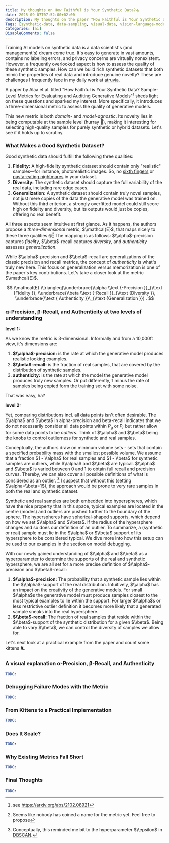 ```yaml
---
title: My thoughts on How Faithful is Your Synthetic Data?🛸
date: 2025-09-07T07:52:00+02:00
description: My thoughts on the paper "How Faithful is Your Synthetic Data?".
Tags: [synthetic-data, data-sampling, visual-data, vision-language-models, paper]
Categories: [ai]
DisableComments: false
---
```


Training AI models on synthetic data is a data scientist's (and management's) dream come true. It's easy to generate in vast amounts, contains no labeling errors, and privacy concerns are virtually nonexistent. However, a frequently overlooked aspect is how to assess the quality of these synthetic samples. How can we build rich synthetic datasets that both mimic the properties of real data and introduce genuine novelty? These are challenges I frequently face in my daily work at [atruvia](https://atruvia.de/).

A paper by Alaa et al. titled "How Faithful is Your Synthetic Data? Sample-Level Metrics for Evaluating and Auditing Generative Models"[^1] sheds light on these questions and sparked my interest. More specifically, it introduces a three-dimensional metric to assess the quality of generative models.

This new metric is both *domain-* and *model-agnostic*. Its novelty lies in being computable at the sample level (hurray 🎉), making it interesting for selecting high-quality samples for purely synthetic or hybrid datasets. Let's see if it holds up to scrutiny.

### What Makes a Good Synthetic Dataset?

Good synthetic data should fulfill the following three qualities:

1. **Fidelity:** A high-fidelity synthetic dataset should contain only "realistic" samples—for instance, photorealistic images. So, no [sixth fingers](https://medium.com/@sanderink.ursina/why-do-ai-models-sometimes-produce-images-with-six-fingers-da4cd53f3313) or [pasta-eating nightmares](https://en.wikipedia.org/wiki/Will_Smith_Eating_Spaghetti_test) in your dataset.
1. **Diversity:** The synthetic dataset should capture the full variability of the real data, including rare edge cases.
1. **Generalization:** A synthetic dataset should contain truly novel samples, not just mere copies of the data the generative model was trained on. Without this third criterion, a strongly overfitted model could still score high on fidelity and diversity, but its outputs would just be copies, offering no real benefit.

All three aspects seem intuitive at first glance. As it happens, the authors propose a *three-dimensional* metric, $\\mathcal{E}$, that maps nicely to these three qualities.🤓[^2] The mapping is as follows: $\\alpha$-precision captures *fidelity*, $\\beta$-recall captures *diversity*, and *authenticity* assesses *generalization*.

While $\\alpha$-precision and $\\beta$-recall are generalizations of the classic precision and recall metrics, the concept of *authenticity* is what's truly new here. This focus on generalization versus memorization is one of the paper's key contributions. Let's take a closer look at the metric $\\mathcal{E}$.

$$
\\mathcal{E} \\triangleq(\\underbrace{\\alpha \\text {-Precision }}_{\\text {Fidelity }}, \\underbrace{\\beta \\text {-Recall }}_{\\text {Diversity }}, \\underbrace{\\text { Authenticity }}\_{\\text {Generalization }}) .
$$

### α-Precision, β-Recall, and Authenticity at two levels of understanding

**level 1:**

As we know the metric is 3-dimensional. Informally and from a 10,000ft view, it's dimensions are:

1. **$\\alpha$-precision:** is the rate at which the generative model produces realistic looking examples.
1. **$\\beta$-recall:** is the fraction of real samples, that are covered by the distribution of synthetic samples.
1. **authenticity:** is the rate at which the model the generative model produces truly new samples. Or put differently, 1 minus the rate of samples being copied form the training set with some noise.

That was easy, ha?

**level 2:**

Yet, comparing distributions incl. all data points isn't often desirable. The $\\alpha$ and $\\beta$ in alpha-precision and beta-recall indicates that we do not necessarily consider all data points within $P_g$ or $P_r$ but rather allow for some data points to be *outliers*. Think of $\\alpha$ and $\\beta$ being the knobs to control outlierness for synthetic and real samples.

Conceptually, the authors draw on minimum volume sets - sets that contain a specified probability mass with the smallest possible volume. We assume that a fraction $1 - \\alpha$ for real samples and $1 - \\beta$ for synthetic samples are outliers, while $\\alpha$ and $\\beta$ are typical. $\\alpha$ and $\\beta$ is varied between 0 and 1 to obtain full recall and precision curves. Thereby, we can also cover all possible definitions of what is considered as an outlier. [^3] I suspect that without this (setting $\\alpha=\\beta=1$), the approach would be prone to very rare samples in both the real and synthetic dataset.

Synthetic and real samples are both embedded into hyperspheres, which have the nice property that in this space, typical examples are located in the centre (modes) and outliers are pushed further to the boundary of the sphere. The hyperspheres have spherical-shaped supports, which depend on how we set $\\alpha$ and $\\beta$. If the radius of the hypersphere changes and so does our definition of an outlier. To summarize, a (synthetic or real) sample must lie in the $\\alpha$ or $\\beta$ support of its hypersphere to be considered typical. We dive more into how this setup can be used to our examples in the section on model debugging.

With our newly gained understanding of $\\alpha$ and $\\beta$ as a hyperparameter to determine the supports of the real and synthetic hypersphere, we are all set for a more precise definition of $\\alpha$-precision and $\\beta$-recall:

1. **$\\alpha$-precision:** The probability that a synthetic sample lies within the $\\alpha$-support of the real distribution. Intuitively, $\\alpha$ has an impact on the creativity of the generative models. For small $\\alpha$s the generative model must produce samples closest to the most typical examples to lie within the support. For larger $\\alpha$s or less restrictive outlier definition it becomes more likely that a generated sample sneaks into the real hypersphere.
1. **$\\beta$-recall:** The fraction of real samples that reside within the $\\beta$-support of the synthetic distribution for a given $\\beta$. Being able to vary $\\beta$, we can control the diversity of samples we allow for.

Let's next look at a practical example from the paper and count some kittens 🐈.

### A visual explanation α-Precision, β-Recall, and Authenticity

```yaml
TODO:
```

### Debugging Failure Modes with the Metric

```yaml
TODO:
```

### From Kittens to a Practical Implementation

```yaml
TODO:
```

### Does It Scale?

```yaml
TODO:
```

### Why Existing Metrics Fall Short

```yaml
TODO:
```

### Final Thoughts

```yaml
TODO:
```

[^1]: see https://arxiv.org/abs/2102.08921

[^2]: Seems like nobody has coined a name for the metric yet. Feel free to propose

[^3]: Conceptually, this reminded me bit to the hyperparameter $\\epsilon$ in [DBSCAN](https://de.wikipedia.org/wiki/DBSCAN).
